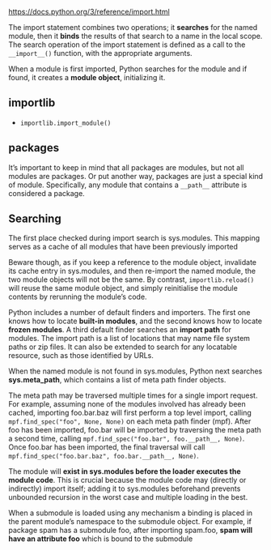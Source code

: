 
<https://docs.python.org/3/reference/import.html>

The import statement combines two operations; it **searches** for the named module, then it **binds** the results of that search to a name in the local scope. The search operation of the import statement is defined as a call to the `__import__()` function, with the appropriate arguments.

When a module is first imported, Python searches for the module and if found, it creates a **module object**, initializing it.

## importlib

-  `importlib.import_module()`

## packages

It’s important to keep in mind that all packages are modules, but not all modules are packages. Or put another way, packages are just a special kind of module. Specifically, any module that contains a `__path__` attribute is considered a package.

## Searching

The first place checked during import search is sys.modules. This mapping serves as a cache of all modules that have been previously imported

Beware though, as if you keep a reference to the module object, invalidate its cache entry in sys.modules, and then re-import the named module, the two module objects will not be the same. By contrast, `importlib.reload()` will reuse the same module object, and simply reinitialise the module contents by rerunning the module’s code.

Python includes a number of default finders and importers. The first one knows how to locate **built-in modules**, and the second knows how to locate **frozen modules**. A third default finder searches an **import path** for modules. The import path is a list of locations that may name file system paths or zip files. It can also be extended to search for any locatable resource, such as those identified by URLs.

When the named module is not found in sys.modules, Python next searches **sys.meta_path**, which contains a list of meta path finder objects.

The meta path may be traversed multiple times for a single import request. For example, assuming none of the modules involved has already been cached, importing foo.bar.baz will first perform a top level import, calling `mpf.find_spec("foo", None, None)` on each meta path finder (mpf). After foo has been imported, foo.bar will be imported by traversing the meta path a second time, calling `mpf.find_spec("foo.bar", foo.__path__, None)`. Once foo.bar has been imported, the final traversal will call `mpf.find_spec("foo.bar.baz", foo.bar.__path__, None)`.

The module will **exist in sys.modules before the loader executes the module code**. This is crucial because the module code may (directly or indirectly) import itself; adding it to sys.modules beforehand prevents unbounded recursion in the worst case and multiple loading in the best.

When a submodule is loaded using any mechanism a binding is placed in the parent module’s namespace to the submodule object. For example, if package spam has a submodule foo, after importing spam.foo, **spam will have an attribute foo** which is bound to the submodule


